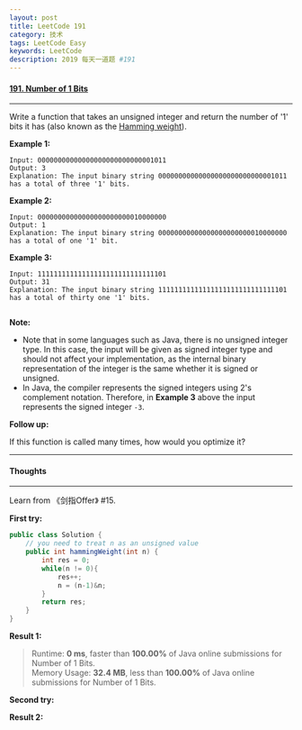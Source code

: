 ```yaml
---
layout: post
title: LeetCode 191
category: 技术
tags: LeetCode Easy
keywords: LeetCode
description: 2019 每天一道题 #191
---
```


#### [191. Number of 1 Bits](https://leetcode.com/problems/number-of-1-bits/)
---
Write a function that takes an unsigned integer and return the number of '1' bits it has (also known as the [Hamming weight](http://en.wikipedia.org/wiki/Hamming_weight)).


**Example 1:**
```
Input: 00000000000000000000000000001011
Output: 3
Explanation: The input binary string 00000000000000000000000000001011 has a total of three '1' bits.
```
**Example 2:**
```
Input: 00000000000000000000000010000000
Output: 1
Explanation: The input binary string 00000000000000000000000010000000 has a total of one '1' bit.
```
**Example 3:**
```
Input: 11111111111111111111111111111101
Output: 31
Explanation: The input binary string 11111111111111111111111111111101 has a total of thirty one '1' bits.
 
```
**Note:**

- Note that in some languages such as Java, there is no unsigned integer type. In this case, the input will be given as signed integer type and should not affect your implementation, as the internal binary representation of the integer is the same whether it is signed or unsigned.
- In Java, the compiler represents the signed integers using 2's complement notation. Therefore, in **Example 3** above the input represents the signed integer `-3`.
 

**Follow up:**

If this function is called many times, how would you optimize it?

---
#### Thoughts
---
Learn from 《剑指Offer》 #15.

**First try:**
```Java
public class Solution {
    // you need to treat n as an unsigned value
    public int hammingWeight(int n) {
        int res = 0;
        while(n != 0){
            res++;
            n = (n-1)&n;
        }
        return res;
    }
}
```

**Result 1:**
> Runtime: **0 ms**, faster than **100.00%** of Java online submissions for Number of 1 Bits.  
Memory Usage: **32.4 MB**, less than **100.00%** of Java online submissions for Number of 1 Bits.

**Second try:**


**Result 2:**


